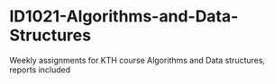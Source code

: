 # ID1021-Algorithms-and-Data-Structures
Weekly assignments for KTH course Algorithms and Data structures, reports included
